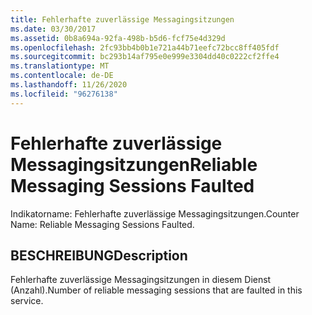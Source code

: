 ```yaml
---
title: Fehlerhafte zuverlässige Messagingsitzungen
ms.date: 03/30/2017
ms.assetid: 0b8a694a-92fa-498b-b5d6-fcf75e4d329d
ms.openlocfilehash: 2fc93bb4b0b1e721a44b71eefc72bcc8ff405fdf
ms.sourcegitcommit: bc293b14af795e0e999e3304dd40c0222cf2ffe4
ms.translationtype: MT
ms.contentlocale: de-DE
ms.lasthandoff: 11/26/2020
ms.locfileid: "96276138"
---
```

# <a name="reliable-messaging-sessions-faulted"></a><span data-ttu-id="5049b-102">Fehlerhafte zuverlässige Messagingsitzungen</span><span class="sxs-lookup"><span data-stu-id="5049b-102">Reliable Messaging Sessions Faulted</span></span>

<span data-ttu-id="5049b-103">Indikatorname: Fehlerhafte zuverlässige Messagingsitzungen.</span><span class="sxs-lookup"><span data-stu-id="5049b-103">Counter Name: Reliable Messaging Sessions Faulted.</span></span>  
  
## <a name="description"></a><span data-ttu-id="5049b-104">BESCHREIBUNG</span><span class="sxs-lookup"><span data-stu-id="5049b-104">Description</span></span>  

 <span data-ttu-id="5049b-105">Fehlerhafte zuverlässige Messagingsitzungen in diesem Dienst (Anzahl).</span><span class="sxs-lookup"><span data-stu-id="5049b-105">Number of reliable messaging sessions that are faulted in this service.</span></span>
